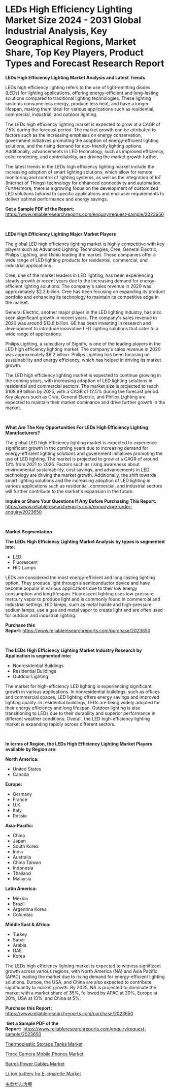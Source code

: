 <p><h1>LEDs High Efficiency Lighting Market Size 2024 - 2031 Global Industrial Analysis, Key Geographical Regions, Market Share, Top Key Players, Product Types and Forecast Research Report</h1></p><p><strong>LEDs High Efficiency Lighting Market Analysis and Latest Trends</strong></p>
<p><p>LEDs high efficiency lighting refers to the use of light-emitting diodes (LEDs) for lighting applications, offering energy-efficient and long-lasting solutions compared to traditional lighting technologies. These lighting systems consume less energy, produce less heat, and have a longer lifespan, making them ideal for various applications such as residential, commercial, industrial, and outdoor lighting.</p><p>The LEDs high efficiency lighting market is expected to grow at a CAGR of 7.5% during the forecast period. The market growth can be attributed to factors such as the increasing emphasis on energy conservation, government initiatives promoting the adoption of energy-efficient lighting solutions, and the rising demand for eco-friendly lighting options. Additionally, advancements in LED technology, such as improved efficiency, color rendering, and controllability, are driving the market growth further.</p><p>The latest trends in the LEDs high efficiency lighting market include the increasing adoption of smart lighting solutions, which allow for remote monitoring and control of lighting systems, as well as the integration of IoT (Internet of Things) technology for enhanced connectivity and automation. Furthermore, there is a growing focus on the development of customized LED solutions tailored to specific applications and end-user requirements to deliver optimal performance and energy savings.</p></p>
<p><strong>Get a Sample PDF of the Report:&nbsp;</strong> <a href="https://www.reliableresearchreports.com/enquiry/request-sample/2023650">https://www.reliableresearchreports.com/enquiry/request-sample/2023650</a></p>
<p>&nbsp;</p>
<p><strong>LEDs High Efficiency Lighting Major Market Players</strong></p>
<p><p>The global LED high efficiency lighting market is highly competitive with key players such as Advanced Lighting Technologies, Cree, General Electric, Philips Lighting, and Ushio leading the market. These companies offer a wide range of LED lighting products for residential, commercial, and industrial applications.</p><p>Cree, one of the market leaders in LED lighting, has been experiencing steady growth in recent years due to the increasing demand for energy-efficient lighting solutions. The company's sales revenue in 2020 was approximately $2.3 billion. Cree has been focusing on expanding its product portfolio and enhancing its technology to maintain its competitive edge in the market.</p><p>General Electric, another major player in the LED lighting industry, has also seen significant growth in recent years. The company's sales revenue in 2020 was around $13.8 billion. GE has been investing in research and development to introduce innovative LED lighting solutions that cater to a wide range of applications.</p><p>Philips Lighting, a subsidiary of Signify, is one of the leading players in the LED high efficiency lighting market. The company's sales revenue in 2020 was approximately $6.2 billion. Philips Lighting has been focusing on sustainability and energy efficiency, which has helped in driving its market growth.</p><p>The LED high efficiency lighting market is expected to continue growing in the coming years, with increasing adoption of LED lighting solutions in residential and commercial sectors. The market size is projected to reach $108.99 billion by 2025, with a CAGR of 12.5% during the forecast period. Key players such as Cree, General Electric, and Philips Lighting are expected to maintain their market dominance and drive further growth in the market.</p></p>
<p>&nbsp;</p>
<p><strong>What Are The Key Opportunities For LEDs High Efficiency Lighting Manufacturers?</strong></p>
<p><p>The global LED high efficiency lighting market is expected to experience significant growth in the coming years due to increasing demand for energy-efficient lighting solutions and government initiatives promoting the use of LED lighting. The market is projected to grow at a CAGR of around 13% from 2021 to 2026. Factors such as rising awareness about environmental sustainability, cost savings, and advancements in LED technology are driving the market growth. Additionally, the shift towards smart lighting solutions and the increasing adoption of LED lighting in various applications such as residential, commercial, and industrial sectors will further contribute to the market's expansion in the future.</p></p>
<p><strong>Inquire or Share Your Questions If Any Before Purchasing This Report:</strong> <a href="https://www.reliableresearchreports.com/enquiry/pre-order-enquiry/2023650">https://www.reliableresearchreports.com/enquiry/pre-order-enquiry/2023650</a></p>
<p>&nbsp;</p>
<p><strong>Market Segmentation</strong></p>
<p><strong>The LEDs High Efficiency Lighting Market Analysis by types is segmented into:</strong></p>
<p><ul><li>LED</li><li>Fluorescent</li><li>HID Lamps</li></ul></p>
<p><p>LEDs are considered the most energy-efficient and long-lasting lighting option. They produce light through a semiconductor device and have become popular in various applications due to their low energy consumption and long lifespan. Fluorescent lighting uses low-pressure mercury vapor to produce light and is commonly found in commercial and industrial settings. HID lamps, such as metal halide and high-pressure sodium lamps, use a gas and metal vapor to create light and are often used for outdoor and industrial lighting.</p></p>
<p><strong>Purchase this Report:&nbsp;</strong><a href="https://www.reliableresearchreports.com/purchase/2023650">https://www.reliableresearchreports.com/purchase/2023650</a></p>
<p>&nbsp;</p>
<p><strong>The LEDs High Efficiency Lighting Market Industry Research by Application is segmented into:</strong></p>
<p><ul><li>Nonresidential Buildings</li><li>Residential Buildings</li><li>Outdoor Lighting</li></ul></p>
<p><p>The market for high-efficiency LED lighting is experiencing significant growth in various applications. In nonresidential buildings, such as offices and commercial spaces, LED lighting offers energy savings and improved lighting quality. In residential buildings, LEDs are being widely adopted for their energy efficiency and long lifespan. Outdoor lighting is also transitioning to LEDs due to their durability and superior performance in different weather conditions. Overall, the LED high-efficiency lighting market is expanding rapidly across different sectors.</p></p>
<p>&nbsp;</p>
<p><strong>In terms of Region, the LEDs High Efficiency Lighting Market Players available by Region are:</strong></p>
<p>
    <p> <strong> North America: </strong>
        <ul>
            <li>United States</li>
            <li>Canada</li>
        </ul>
        </p> 
    <p> <strong> Europe: </strong>
        <ul>
            <li>Germany</li>
            <li>France</li>
            <li>U.K.</li>
            <li>Italy</li>
            <li>Russia</li>
        </ul>
        </p> 
    <p> <strong> Asia-Pacific: </strong>
        <ul>
            <li>China</li>
            <li>Japan</li>
            <li>South Korea</li>
            <li>India</li>
            <li>Australia</li>
            <li>China Taiwan</li>
            <li>Indonesia</li>
            <li>Thailand</li>
            <li>Malaysia</li>
        </ul>
        </p> 
    <p> <strong> Latin America: </strong>
        <ul>
            <li>Mexico</li>
            <li>Brazil</li>
            <li>Argentina Korea</li>
            <li>Colombia</li>
        </ul>
        </p> 
    <p> <strong> Middle East & Africa: </strong>
        <ul>
            <li>Turkey</li>
            <li>Saudi</li>
            <li>Arabia</li>
            <li>UAE</li>
            <li>Korea</li>
        </ul>
    </p>
    </p>
<p><p>The LEDs high efficiency lighting market is expected to witness significant growth across various regions, with North America (NA) and Asia Pacific (APAC) leading the market due to rising demand for energy-efficient lighting solutions. Europe, the USA, and China are also expected to contribute significantly to market growth. By 2025, NA is projected to dominate the market with a market share of 35%, followed by APAC at 30%, Europe at 20%, USA at 10%, and China at 5%.</p></p>
<p><strong>Purchase this Report: </strong><a href="https://www.reliableresearchreports.com/purchase/2023650">https://www.reliableresearchreports.com/purchase/2023650</a></p>
<p>&nbsp;<strong>Get a Sample PDF of the Report:&nbsp;&nbsp;</strong><a href="https://www.reliableresearchreports.com/enquiry/request-sample/2023650">https://www.reliableresearchreports.com/enquiry/request-sample/2023650</a></p>
<p><strong></strong></p>
<p><p><a href="https://zircon-bluebell-299.notion.site/Thermoplastic-Storage-Tanks-Market-Size-Growth-and-Forecast-from-2024-2031-d1d853c1c1e54fc8986e112b05d74c5d">Thermoplastic Storage Tanks Market</a></p><p><a href="https://github.com/jsmusil/Market-Research-Report-List-2/blob/main/three-camera-mobile-phones-market.md">Three Camera Mobile Phones Market</a></p><p><a href="https://fearless-okapi-6c8.notion.site/Global-Barrel-Power-Cables-Market-by-Types-Applications-and-Major-Players-with-Regional-Growth-Ra-5cb32a3f5f794cd4a794e6147bd99354">Barrel-Power Cables Market</a></p><p><a href="https://view.publitas.com/reportprime-1/li-ion-battery-for-e-cigarette-market-size-growth-and-forecast-from-2024-2031/">Li-ion battery for E-cigarette Market</a></p><p><a href="https://medium.com/@caleyost2023/%E7%9B%B2%E8%85%B8%E7%99%8C%E6%B2%BB%E7%99%82%E5%B8%82%E5%A0%B4%E5%B1%95%E6%9C%9B-%E7%94%A3%E6%A5%AD%E6%A6%82%E8%A6%81%E3%81%A8%E4%BA%88%E6%B8%AC-2024%E5%B9%B4%E3%81%8B%E3%82%892031%E5%B9%B4-83c29436f3c9">虫垂がん治療</a></p></p>